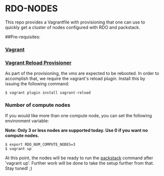 # RDO-NODES

This repo provides a Vagrantfile with provisioning that one can use to quickly
get a cluster of nodes configured with RDO and packstack.

##Pre-requisites:

### [Vagrant][0]

### [Vagrant Reload Provisioner][1]

As part of the provisioning, the vms are expected to be rebooted. In order to accomplish that,
we require the vagrant's reload plugin. Install this by issuing the following command:

    $ vagrant plugin install vagrant-reload

### Number of compute nodes

If you would like more than one compute node, you can set the following environment variable:

**Note: Only 3 or less nodes are supported today. Use 0 if you want no compute nodes.**

    $ export RDO_NUM_COMPUTE_NODES=3
    $ vagrant up

At this point, the nodes will be ready to run the [packstack][2] command after 'vagrant up'.
Further work will be done to take the setup further from that. Stay tuned! ;)

[0]: https://www.vagrantup.com/ "Vagrant"
[1]: https://github.com/aidanns/vagrant-reload "Vagrant Reload"
[2]: https://openstack.redhat.com/Quickstart "Packstack"
